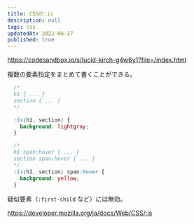 ```yaml
---
title: CSSの:is
description: null
tags: css
updatedAt: 2022-06-27
published: true
---
```


https://codesandbox.io/s/lucid-kirch-g4w6y1?file=/index.html

複数の要素指定をまとめて書くことができる。

```css
  /* 
  h1 { ... }
  section { ... }
  */

  :is(h1, section) {
    background: lightgray;
  }
```

```css
  /* 
  h1 span:hover { ... }
  section span:hover { ... }
  */
  :is(h1, section) span:hover {
    background: yellow;
  }
```

疑似要素（`:first-child` など）には無効。

https://developer.mozilla.org/ja/docs/Web/CSS/:is
